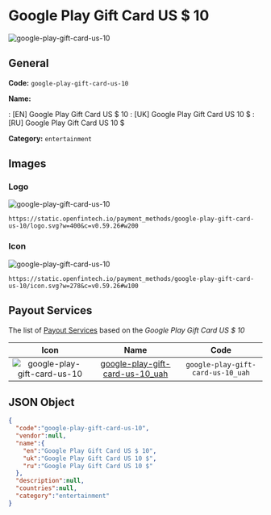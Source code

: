 
# Google Play Gift Card US $ 10 
![google-play-gift-card-us-10](https://static.openfintech.io/payment_methods/google-play-gift-card-us-10/logo.svg?w=400&c=v0.59.26#w200)  

## General 
**Code:** `google-play-gift-card-us-10` 
 
**Name:** 
 
:	[EN] Google Play Gift Card US $ 10 
:	[UK] Google Play Gift Card US 10 $ 
:	[RU] Google Play Gift Card US 10 $ 
 
**Category:** `entertainment` 
 

## Images 

### Logo 
![google-play-gift-card-us-10](https://static.openfintech.io/payment_methods/google-play-gift-card-us-10/logo.svg?w=400&c=v0.59.26#w200)  

```
https://static.openfintech.io/payment_methods/google-play-gift-card-us-10/logo.svg?w=400&c=v0.59.26#w200
```  

### Icon 
![google-play-gift-card-us-10](https://static.openfintech.io/payment_methods/google-play-gift-card-us-10/icon.svg?w=278&c=v0.59.26#w100)  

```
https://static.openfintech.io/payment_methods/google-play-gift-card-us-10/icon.svg?w=278&c=v0.59.26#w100
```  

## Payout Services 
 
The list of [Payout Services](/payout-services/) based on the _Google Play Gift Card US $ 10_ 

|Icon|Name|Code| 
|:---:|:---:|:---:| 
|![google-play-gift-card-us-10](https://static.openfintech.io/payout_methods/google-play-gift-card-us-10/icon.svg?w=278&c=v0.59.26#w40) |[google-play-gift-card-us-10_uah](/payout-services/google-play-gift-card-us-10_uah/)|`google-play-gift-card-us-10_uah`| 
 

## JSON Object 

```json
{
  "code":"google-play-gift-card-us-10",
  "vendor":null,
  "name":{
    "en":"Google Play Gift Card US $ 10",
    "uk":"Google Play Gift Card US 10 $",
    "ru":"Google Play Gift Card US 10 $"
  },
  "description":null,
  "countries":null,
  "category":"entertainment"
}
```  
